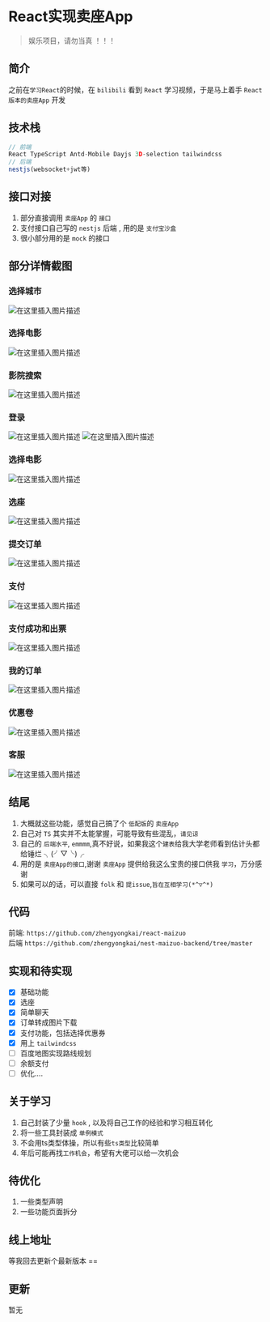 # React实现卖座App

> 娱乐项目，请勿当真 ！！！

## 简介

之前在`学习React`的时候，在 `bilibili` 看到 `React` 学习视频，于是马上着手 `React版本的卖座App` 开发

## 技术栈

```js
// 前端
React TypeScript Antd-Mobile Dayjs 3D-selection tailwindcss
// 后端
nestjs(websocket+jwt等)
```

## 接口对接

1.  部分直接调用 `卖座App` 的 `接口`
2.  支付接口自己写的 `nestjs` 后端 , 用的是 `支付宝沙盒`
3.  很小部分用的是 `mock` 的接口

## 部分详情截图

### 选择城市

![在这里插入图片描述](https://img-blog.csdnimg.cn/direct/03126901932041c8b384d72057986c49.jpeg)

### 选择电影

![在这里插入图片描述](https://img-blog.csdnimg.cn/direct/11e9fde9f3c545b3b7de30c4b325038b.png)

### 影院搜索

![在这里插入图片描述](https://img-blog.csdnimg.cn/direct/3e1f1931cf3342139650dfc0baec9e6d.png)

### 登录

![在这里插入图片描述](https://img-blog.csdnimg.cn/direct/89fc50e5d7694c51a1c2078b441d438f.png)
![在这里插入图片描述](https://img-blog.csdnimg.cn/direct/fa2fd9f39f3845ab97ae3f2354ddb91e.png)

### 选择电影

![在这里插入图片描述](https://img-blog.csdnimg.cn/direct/bc8ad3fb486b4100bb97b5553c51d5fe.png)

### 选座

![在这里插入图片描述](https://img-blog.csdnimg.cn/direct/d20e9fe997ed4ab6a3f32f3f63708004.png)

### 提交订单

![在这里插入图片描述](https://img-blog.csdnimg.cn/direct/1122ee8f3b9c42ef81953c5abc2c6cc7.jpeg)

### 支付

![在这里插入图片描述](https://img-blog.csdnimg.cn/direct/bedcf4b6787a4853a04b9d466e0de43a.png)

### 支付成功和出票

![在这里插入图片描述](https://img-blog.csdnimg.cn/direct/399df6769a0942298f9433e77d35825f.png)

### 我的订单

![在这里插入图片描述](https://img-blog.csdnimg.cn/direct/d266a831d00e4ffe87d3af2212e3e5b8.png)

### 优惠卷

![在这里插入图片描述](https://img-blog.csdnimg.cn/direct/a9856e87fdba4f939d1a533df04e4279.png)

### 客服

![在这里插入图片描述](https://img-blog.csdnimg.cn/direct/9b41b7eb0eaa4f898250553ca0fe6c74.png)

## 结尾

1. 大概就这些功能，感觉自己搞了个 `低配版`的 `卖座App`
2. 自己对 `TS` 其实并不太能掌握，可能导致有些混乱，`请见谅`
3. 自己的 `后端水平`, `emmmm`,真不好说，如果我这个`建表`给我大学老师看到估计头都给锤烂 ╮(╯▽╰)╭
4. 用的是 `卖座App的接口`,谢谢 `卖座App` 提供给我这么宝贵的接口供我 `学习`，万分感谢
5. 如果可以的话，可以直接 `folk` 和 `提issue`,`旨在互相学习(*^▽^*)`

## 代码

前端: `https://github.com/zhengyongkai/react-maizuo` <br>
后端 `https://github.com/zhengyongkai/nest-maizuo-backend/tree/master`

## 实现和待实现

- [x] 基础功能
- [x] 选座
- [x] 简单聊天
- [x] 订单转成图片下载
- [x] 支付功能，包括选择优惠券
- [x] 用上 `tailwindcss`
- [ ] 百度地图实现路线规划
- [ ] 余额支付
- [ ] 优化....

## 关于学习

1. 自己封装了少量 `hook` , 以及将自己工作的经验和学习相互转化
2. 将一些工具封装成 `单例模式`
3. 不会用ts类型体操，所以有些`ts类型`比较简单
4. 年后可能再找`工作机会`，希望有大佬可以给一次机会

## 待优化

1. 一些类型声明
2. 一些功能页面拆分

## 线上地址

等我回去更新个最新版本 ==

## 更新

暂无
